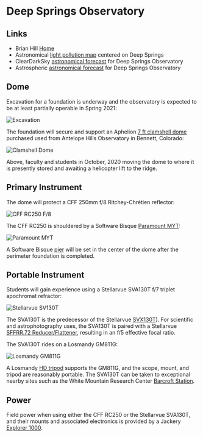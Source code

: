 # Deep Springs Observatory

## Links

* Brian Hill [Home](/)
* Astronomical [light pollution map](https://darksitefinder.com/maps/world.html#10/37.3749/-117.9802) centered on Deep Springs
* ClearDarkSky [astronomical forecast](https://www.cleardarksky.com/c/DpSprObCAkey.html?1) for Deep Springs Observatory
* Astrospheric [astronomical forecast](https://www.astrospheric.com/?Latitude=37.3749&Longitude=-117.9802) for Deep Springs Observatory

## Dome

Excavation for a foundation is underway and the observatory is expected to be at least partially operable in Spring 2021:

![Excavation](./photos/ExcavationUnderSmokySkies.jpeg)

The foundation will secure and support an Aphelion [7 ft clamshell dome](https://www.apheliondomes.com/products.html) purchased used from Antelope Hills Observatory in Bennett, Colorado:

![Clamshell Dome](./photos/DomeBeingMoved.jpeg)

Above, faculty and students in October, 2020 moving the dome to where it is presently stored and awaiting a helicopter lift to the ridge.

## Primary Instrument

The dome will protect a CFF 250mm f/8 Ritchey-Chr&eacute;tien reflector:

![CFF RC250 F/8](./photos/250mm-1308-1200x900.jpg)

The CFF RC250 is shouldered by a Software Bisque [Paramount MYT](https://www.bisque.com/product/paramount-myt-portable-robotic-telescope-mount/):

![Paramount MYT](./photos/ParamountMYT.jpg)

A Software Bisque [pier](https://www.bisque.com/product/mx-pier/) will be set in the center of the dome after the perimeter foundation is completed.

## Portable Instrument

Students will gain experience using a Stellarvue SVA130T f/7 triplet apochromat refractor:

![Stellarvue SV130T](./photos/SVA130EDT.png)

The SVA130T is the predecessor of the Stellarvue [SVX130T](https://www.stellarvue.com/svx130t/)). For scientific and astrophotography uses, the SVA130T is paired with a Stellarvue [SFFRR.72 Reducer/Flattener](https://www.cameraconcepts.com/stellarvue-stellarvue-sffr72-130-25-48-reducer-fla.html), resulting in an f/5 effective focal ratio.

The SVA130T rides on a Losmandy GM811G:

![Losmandy GM811G](./photos/GM811G.jpeg)

A Losmandy [HD tripod](http://store.losmandy.com/fhd-ma) supports the GM811G, and the scope, mount, and tripod are reasonably portable. The SVA130T can be taken to exceptional nearby sites such as the White Mountain Research Center [Barcroft Station](https://www.wmrc.edu/facilities/bar/default.html).

## Power

Field power when using either the CFF RC250 or the Stellarvue SVA130T, and their mounts and associated electronics is provided by a Jackery [Explorer 1000](https://www.jackery.com/products/explorer-1000-portable-power-station).
